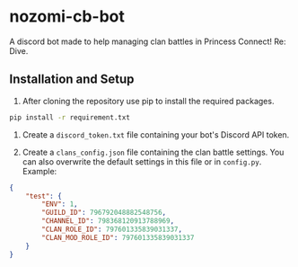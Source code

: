 # nozomi-cb-bot

A discord bot made to help managing clan battles in Princess Connect! Re: Dive.

## Installation and Setup

1. After cloning the repository use pip to install the required packages.
```bash
pip install -r requirement.txt
```

1. Create a `discord_token.txt` file containing your bot's Discord API token.

1. Create a `clans_config.json` file containing the clan battle settings.
You can also overwrite the default settings in this file or in `config.py`.
Example:
```json
{
	"test": {
		"ENV": 1,
		"GUILD_ID": 796792048882548756,
        "CHANNEL_ID": 798368120913788969,
        "CLAN_ROLE_ID": 797601335839031337,
        "CLAN_MOD_ROLE_ID": 797601335839031337
	}
}
```